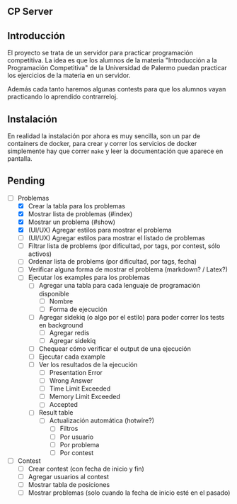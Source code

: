 CP Server
----------------------------------------------

## Introducción

El proyecto se trata de un servidor para practicar programación competitiva. La idea es que los alumnos de la materia
"Introducción a la Programación Competitiva" de la Universidad de Palermo puedan practicar los ejercicios de la materia
en un servidor.

Además cada tanto haremos algunas contests para que los alumnos vayan practicando lo aprendido contrarreloj.

## Instalación

En realidad la instalación por ahora es muy sencilla, son un par de containers de docker, para crear y correr los
servicios de docker simplemente hay que correr `make` y leer la documentación que aparece en pantalla.

## Pending

- [ ] Problemas
  - [X] Crear la tabla para los problemas
  - [X] Mostrar lista de problemas (#index)
  - [X] Mostrar un problema (#show)
  - [X] (UI/UX) Agregar estilos para mostrar el problema
  - [ ] (UI/UX) Agregar estilos para mostrar el listado de problemas
  - [ ] Filtrar lista de problems (por dificultad, por tags, por contest, sólo activos)
  - [ ] Ordenar lista de problems (por dificultad, por tags, fecha)
  - [ ] Verificar alguna forma de mostrar el problema (markdown? / Latex?)
  - [ ] Ejecutar los examples para los problemas
    - [ ] Agregar una tabla para cada lenguaje de programación disponible
        - [ ] Nombre
        - [ ] Forma de ejecución
    - [ ] Agregar sidekiq (o algo por el estilo) para poder correr los tests en background
        - [ ] Agregar redis
        - [ ] Agregar sidekiq
    - [ ] Chequear cómo verificar el output de una ejecución
    - [ ] Ejecutar cada example
    - [ ] Ver los resultados de la ejecución
      - [ ] Presentation Error
      - [ ] Wrong Answer
      - [ ] Time Limit Exceeded
      - [ ] Memory Limit Exceeded
      - [ ] Accepted
    - [ ] Result table
        - [ ] Actualización automática (hotwire?)
            - [ ] Filtros
            - [ ] Por usuario
            - [ ] Por problema
            - [ ] Por contest

- [ ] Contest
  - [ ] Crear contest (con fecha de inicio y fin)
  - [ ] Agregar usuarios al contest
  - [ ] Mostrar tabla de posiciones
  - [ ] Mostrar problemas (solo cuando la fecha de inicio esté en el pasado)
